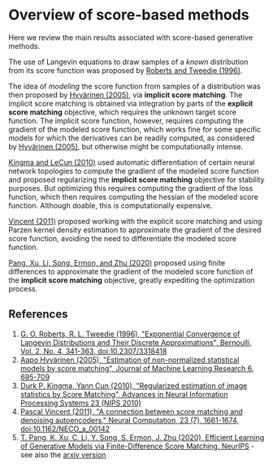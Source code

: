 # Overview of score-based methods

Here we review the main results associated with score-based generative methods.

The use of Langevin equations to draw samples of a *known* distribution from its score function was proposed by [Roberts and Tweedie (1996)](https://doi.org/10.2307/3318418).

The idea of *modeling* the score function from samples of a distribution was then proposed by [Hyvärinen (2005)](https://jmlr.org/papers/v6/hyvarinen05a.html), via **implicit score matching**. The implicit score matching is obtained via integration by parts of the **explicit score matching** objective, which requires the unknown target score function. The implicit score function, however, requires computing the gradient of the modeled score function, which works fine for some specific models for which the derivatives can be readily computed, as considered by [Hyvärinen (2005)](https://jmlr.org/papers/v6/hyvarinen05a.html), but otherwise might be computationally intense.

[Kingma and LeCun (2010)](https://papers.nips.cc/paper_files/paper/2010/hash/6f3e29a35278d71c7f65495871231324-Abstract.html) used automatic differentiation of certain neural network topologies to compute the gradient of the modeled score function and proposed regularizing the **implicit score matching** objective for stability purposes. But optimizing this requires computing the gradient of the loss function, which then requires computing the hessian of the modeled score function. Although doable, this is computationally expensive.

[Vincent (2011)](https://doi.org/10.1162/NECO_a_00142) proposed working with the explicit score matching and using Parzen kernel density estimation to approximate the gradient of the desired score function, avoiding the need to differentiate the modeled score function.

[Pang, Xu, Li, Song, Ermon, and Zhu (2020)](https://openreview.net/forum?id=LVRoKppWczk) proposed using finite differences to approximate the gradient of the modeled score function of the **implicit score matching** objective, greatly expediting the optimization process.

## References

1. [G. O. Roberts, R. L. Tweedie (1996), "Exponential Convergence of Langevin Distributions and Their Discrete Approximations", Bernoulli, Vol. 2, No. 4, 341-363, doi:10.2307/3318418](https://doi.org/10.2307/3318418)
1. [Aapo Hyvärinen (2005), "Estimation of non-normalized statistical models by score matching", Journal of Machine Learning Research 6, 695-709](https://jmlr.org/papers/v6/hyvarinen05a.html)
1. [Durk P. Kingma, Yann Cun (2010), "Regularized estimation of image statistics by Score Matching", Advances in Neural Information Processing Systems 23 (NIPS 2010)](https://papers.nips.cc/paper_files/paper/2010/hash/6f3e29a35278d71c7f65495871231324-Abstract.html)
1. [Pascal Vincent (2011), "A connection between score matching and denoising autoencoders," Neural Computation, 23 (7), 1661-1674, doi:10.1162/NECO_a_00142](https://doi.org/10.1162/NECO_a_00142)
1. [T. Pang, K. Xu, C. Li, Y. Song, S. Ermon, J. Zhu (2020), Efficient Learning of Generative Models via Finite-Difference Score Matching, NeurIPS](https://openreview.net/forum?id=LVRoKppWczk) - see also the [arxiv version](https://arxiv.org/abs/2007.03317)